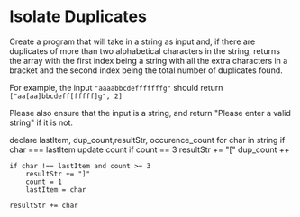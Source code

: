 # Isolate Duplicates

Create a program that will take in a string as input and, if there are duplicates of more than two alphabetical characters in the string, returns the array with the first index being a string with all the extra characters in a bracket and the second index being the total number of duplicates found.

For example, the input `"aaaabbcdefffffffg"` should return `["aa[aa]bbcdeff[fffff]g", 2]`

Please also ensure that the input is a string, and return "Please enter a valid string" if it is not.


declare lastItem, dup_count,resultStr, occurence_count
for char in string
    if char === lastItem 
        update count
        if count == 3
            resultStr += "["
            dup_count ++
        
    if char !== lastItem and count >= 3
        resultStr += "]"
        count = 1
        lastItem = char
    
    resultStr += char
    

    
